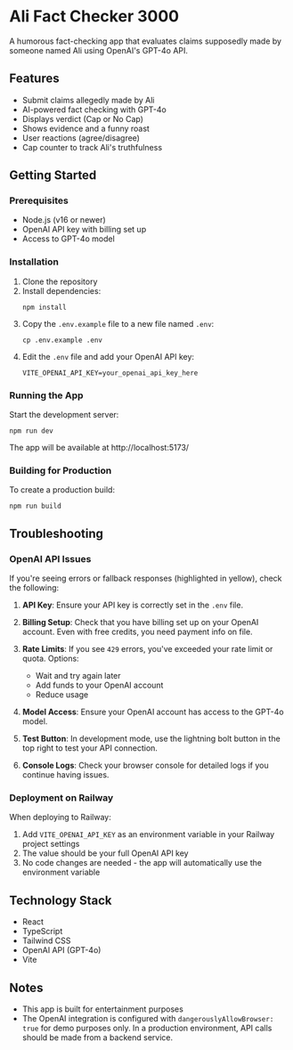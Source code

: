 # Ali Fact Checker 3000

A humorous fact-checking app that evaluates claims supposedly made by someone named Ali using OpenAI's GPT-4o API.

## Features

- Submit claims allegedly made by Ali
- AI-powered fact checking with GPT-4o 
- Displays verdict (Cap or No Cap)
- Shows evidence and a funny roast
- User reactions (agree/disagree)
- Cap counter to track Ali's truthfulness

## Getting Started

### Prerequisites

- Node.js (v16 or newer)
- OpenAI API key with billing set up
- Access to GPT-4o model

### Installation

1. Clone the repository
2. Install dependencies:
   ```
   npm install
   ```
3. Copy the `.env.example` file to a new file named `.env`:
   ```
   cp .env.example .env
   ```
4. Edit the `.env` file and add your OpenAI API key:
   ```
   VITE_OPENAI_API_KEY=your_openai_api_key_here
   ```

### Running the App

Start the development server:
```
npm run dev
```

The app will be available at http://localhost:5173/

### Building for Production

To create a production build:
```
npm run build
```

## Troubleshooting

### OpenAI API Issues

If you're seeing errors or fallback responses (highlighted in yellow), check the following:

1. **API Key**: Ensure your API key is correctly set in the `.env` file.

2. **Billing Setup**: Check that you have billing set up on your OpenAI account. Even with free credits, you need payment info on file.

3. **Rate Limits**: If you see `429` errors, you've exceeded your rate limit or quota. Options:
   - Wait and try again later
   - Add funds to your OpenAI account
   - Reduce usage

4. **Model Access**: Ensure your OpenAI account has access to the GPT-4o model.

5. **Test Button**: In development mode, use the lightning bolt button in the top right to test your API connection.

6. **Console Logs**: Check your browser console for detailed logs if you continue having issues.

### Deployment on Railway

When deploying to Railway:

1. Add `VITE_OPENAI_API_KEY` as an environment variable in your Railway project settings
2. The value should be your full OpenAI API key
3. No code changes are needed - the app will automatically use the environment variable

## Technology Stack

- React
- TypeScript
- Tailwind CSS
- OpenAI API (GPT-4o)
- Vite

## Notes

- This app is built for entertainment purposes
- The OpenAI integration is configured with `dangerouslyAllowBrowser: true` for demo purposes only. In a production environment, API calls should be made from a backend service. 